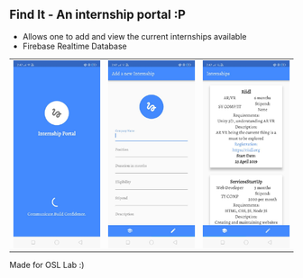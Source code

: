 ## Find It - An internship portal :P

- Allows one to add and view the current internships available
- Firebase Realtime Database

<table>
  <tr><td>
    <img src="ss/1.jpeg" width=230px/>
  </td>
  <td>
    <img src="ss/2.jpeg" width=230px/>
  </td>
  <td>
    <img src="ss/3.jpeg" width=230px/>
  </td>
  </tr></table>
  
Made for OSL Lab :)
